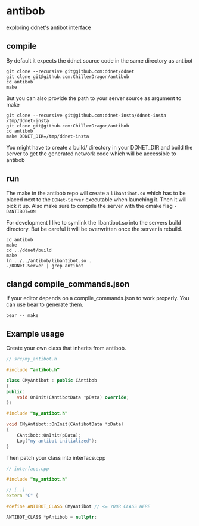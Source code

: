 # antibob

exploring ddnet's antibot interface

## compile

By default it expects the ddnet source code in the same
directory as antibot

```
git clone --recursive git@github.com:ddnet/ddnet
git clone git@github.com:ChillerDragon/antibob
cd antibob
make
```

But you can also provide the path to your server source as argument to make

```
git clone --recursive git@github.com:ddnet-insta/ddnet-insta /tmp/ddnet-insta
git clone git@github.com:ChillerDragon/antibob
cd antibob
make DDNET_DIR=/tmp/ddnet-insta
```

You might have to create a build/ directory in your DDNET_DIR
and build the server to get the generated network code which will
be accessible to antibob

## run

The make in the antibob repo will create a ``libantibot.so``
which has to be placed next to the ``DDNet-Server`` executable
when launching it. Then it will pick it up.
Also make sure to compile the server with the cmake flag
``-DANTIBOT=ON``

For development I like to symlink the libantibot.so into the servers build
directory. But be careful it will be overwritten once the server is rebuild.

```
cd antibob
make
cd ../ddnet/build
make
ln ../../antibob/libantibot.so .
./DDNet-Server | grep antibot
```

## clangd compile_commands.json

If your editor depends on a compile_commands.json to work properly.
You can use bear to generate them.

```
bear -- make
```

## Example usage

Create your own class that inherits from antibob.

```C++
// src/my_antibot.h

#include "antibob.h"

class CMyAntibot : public CAntibob
{
public:
	void OnInit(CAntibotData *pData) override;
};
```

```C++
#include "my_antibot.h"

void CMyAntibot::OnInit(CAntibotData *pData)
{
	CAntibob::OnInit(pData);
	Log("my antibot initialized");
}
```

Then patch your class into interface.cpp


```C++
// interface.cpp

#include "my_antibot.h"

// [..]
extern "C" {

#define ANTIBOT_CLASS CMyAntibot // <= YOUR CLASS HERE

ANTIBOT_CLASS *pAntibob = nullptr;
```

